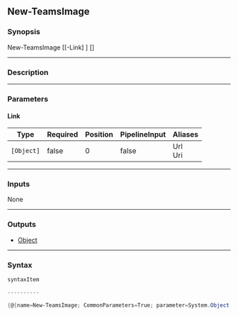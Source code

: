 New-TeamsImage
--------------




### Synopsis

New-TeamsImage [[-Link] <Object>] [<CommonParameters>]




---


### Description


---


### Parameters
#### **Link**




|Type      |Required|Position|PipelineInput|Aliases    |
|----------|--------|--------|-------------|-----------|
|`[Object]`|false   |0       |false        |Url<br/>Uri|





---


### Inputs
None




---


### Outputs
* [Object](https://learn.microsoft.com/en-us/dotnet/api/System.Object)






---


### Syntax
```PowerShell
syntaxItem
```
```PowerShell
----------
```
```PowerShell
{@{name=New-TeamsImage; CommonParameters=True; parameter=System.Object[]}}
```
